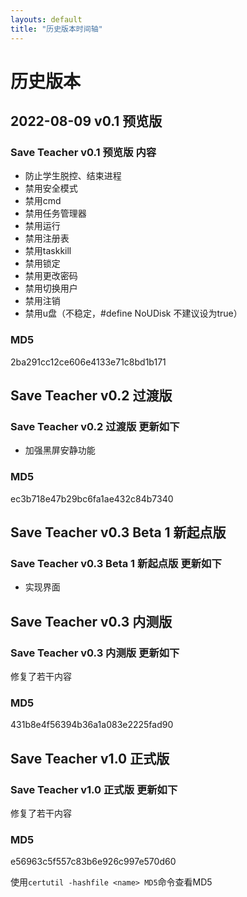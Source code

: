 ```yaml
---
layouts: default
title: "历史版本时间轴"
---
```

# 历史版本

## 2022-08-09 v0.1 预览版

### Save Teacher v0.1 预览版 内容
- 防止学生脱控、结束进程
- 禁用安全模式
- 禁用cmd
- 禁用任务管理器
- 禁用运行
- 禁用注册表
- 禁用taskkill
- 禁用锁定
- 禁用更改密码
- 禁用切换用户
- 禁用注销
- 禁用u盘（不稳定，#define NoUDisk 不建议设为true）

### MD5

2ba291cc12ce606e4133e71c8bd1b171

## Save Teacher v0.2 过渡版

### Save Teacher v0.2 过渡版 更新如下

- 加强黑屏安静功能

### MD5

ec3b718e47b29bc6fa1ae432c84b7340

## Save Teacher v0.3 Beta 1 新起点版

### Save Teacher v0.3 Beta 1 新起点版 更新如下

- 实现界面

## Save Teacher v0.3 内测版

### Save Teacher v0.3 内测版 更新如下

修复了若干内容

### MD5

431b8e4f56394b36a1a083e2225fad90

## Save Teacher v1.0 正式版

### Save Teacher v1.0 正式版 更新如下

修复了若干内容

### MD5

e56963c5f557c83b6e926c997e570d60

使用`certutil -hashfile <name> MD5`命令查看MD5
